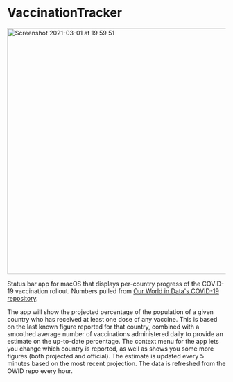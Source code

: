 # VaccinationTracker

<img width="567" alt="Screenshot 2021-03-01 at 19 59 51" src="https://user-images.githubusercontent.com/82409/109554134-c101c300-7acb-11eb-9a20-a4461fa9204e.png">

Status bar app for macOS that displays per-country progress of the COVID-19 vaccination rollout. Numbers pulled from [Our World in Data's COVID-19 repository](https://github.com/owid/covid-19-data/tree/master/public/data).

The app will show the projected percentage of the population of a given country who has received at least one dose of any vaccine. This is based on the last known figure reported for that country, combined with a smoothed average number of vaccinations administered daily to provide an estimate on the up-to-date percentage. The context menu for the app lets you change which country is reported, as well as shows you some more figures (both projected and official).
The estimate is updated every 5 minutes based on the most recent projection. The data is refreshed from the OWID repo every hour.
